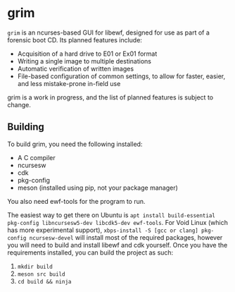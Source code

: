 # grim
`grim` is an ncurses-based GUI for libewf, designed for use as part of a forensic boot CD. Its planned features include:

- Acquisition of a hard drive to E01 or Ex01 format
- Writing a single image to multiple destinations
- Automatic verification of written images
- File-based configuration of common settings, to allow for faster, easier, and less mistake-prone in-field use

grim is a work in progress, and the list of planned features is subject to change.

## Building

To build grim, you need the following installed:

- A C compiler
- ncursesw
- cdk
- pkg-config
- meson (installed using pip, not your package manager)

You also need ewf-tools for the program to run.

The easiest way to get there on Ubuntu is `apt install build-essential pkg-config libncursesw5-dev libcdk5-dev ewf-tools`. For Void Linux (which has more experimental support), `xbps-install -S [gcc or clang] pkg-config ncursesw-devel` will install most of the required packages, however you will need to build and install libewf and cdk yourself. Once you have the requirements installed, you can build the project as such:

1. `mkdir build`
2. `meson src build`
3. `cd build && ninja`
